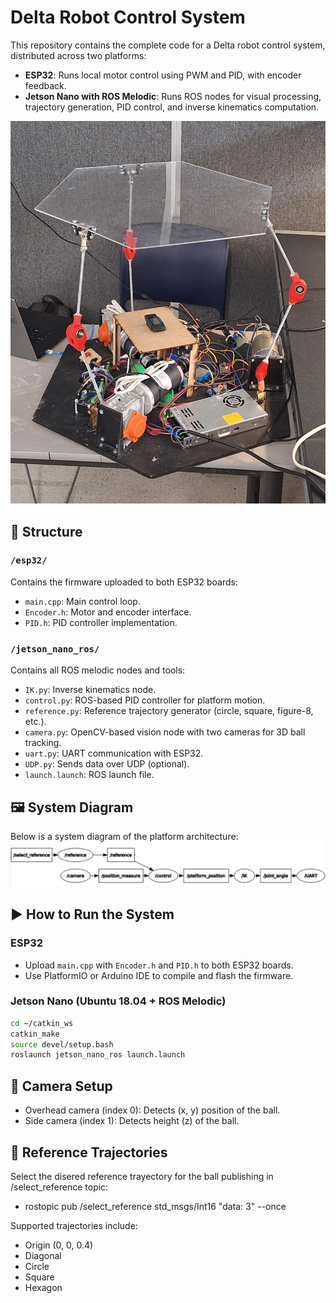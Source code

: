 # Delta Robot Control System

This repository contains the complete code for a Delta robot control system, distributed across two platforms:

- **ESP32**: Runs local motor control using PWM and PID, with encoder feedback.
- **Jetson Nano with ROS Melodic**: Runs ROS nodes for visual processing, trajectory generation, PID control, and inverse kinematics computation.

![delta_robot](images/delta_robot.jpeg)

## 🔧 Structure

### `/esp32/`
Contains the firmware uploaded to both ESP32 boards:
- `main.cpp`: Main control loop.
- `Encoder.h`: Motor and encoder interface.
- `PID.h`: PID controller implementation.

### `/jetson_nano_ros/`
Contains all ROS melodic nodes and tools:
- `IK.py`: Inverse kinematics node.
- `control.py`: ROS-based PID controller for platform motion.
- `reference.py`: Reference trajectory generator (circle, square, figure-8, etc.).
- `camera.py`: OpenCV-based vision node with two cameras for 3D ball tracking.
- `uart.py`: UART communication with ESP32.
- `UDP.py`: Sends data over UDP (optional).
- `launch.launch`: ROS launch file.

## 🖼️ System Diagram
Below is a system diagram of the platform architecture:
![ros](images/ros.png)


## ▶️ How to Run the System

### ESP32
- Upload `main.cpp` with `Encoder.h` and `PID.h` to both ESP32 boards.
- Use PlatformIO or Arduino IDE to compile and flash the firmware.

### Jetson Nano (Ubuntu 18.04 + ROS Melodic)
```bash
cd ~/catkin_ws
catkin_make
source devel/setup.bash
roslaunch jetson_nano_ros launch.launch
```

## 📸 Camera Setup
- Overhead camera (index 0): Detects (x, y) position of the ball.
- Side camera (index 1): Detects height (z) of the ball.

## 🧠 Reference Trajectories
Select the disered reference trayectory for the ball publishing in /select_reference topic:
- rostopic pub /select_reference std_msgs/Int16 "data: 3" --once

Supported trajectories include:
- Origin (0, 0, 0.4)
- Diagonal
- Circle
- Square
- Hexagon
